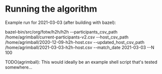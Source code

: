 # Running the algorithm

Example run for 2021-03-03 (after building with bazel):

bazel-bin/src/org/fotw/h2h/h2h
  --participants_csv_path /home/agrimball/current-participants-v2.csv
  --host_csv_path /home/agrimball/2020-12-09-h2h-host.csv
  --updated_host_csv_path /home/agrimball/2021-03-03-h2h-host.csv
  --match_date 2021-03-03
  --N 100

TODO(agrimball): This would ideally be an example shell script that's tested somewhere...
